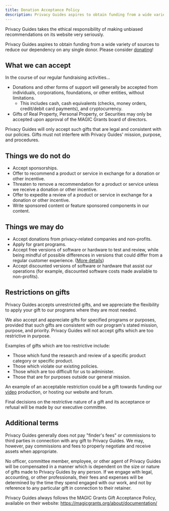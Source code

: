 ```yaml
---
title: Donation Acceptance Policy
description: Privacy Guides aspires to obtain funding from a wide variety of sources to reduce our dependency on any single donor. Please consider donating!
---
```


Privacy Guides takes the ethical responsibility of making unbiased recommendations on its website very seriously.

Privacy Guides aspires to obtain funding from a wide variety of sources to reduce our dependency on any single donor. Please consider [donating](donate.md)!

## What we **can** accept

In the course of our regular fundraising activities...

- Donations and other forms of support will generally be accepted from individuals, corporations, foundations, or other entities, without limitations.
    - This includes cash, cash equivalents (checks, money orders, credit/debit card payments), and cryptocurrency.
- Gifts of Real Property, Personal Property, or Securities may only be accepted upon approval of the MAGIC Grants board of directors.

Privacy Guides will only accept such gifts that are legal and consistent with our policies. Gifts must not interfere with Privacy Guides' mission, purpose, and procedures.

## Things we do **not** do

- Accept sponsorships.
- Offer to recommend a product or service in exchange for a donation or other incentive.
- Threaten to remove a recommendation for a product or service unless we receive a donation or other incentive.
- Offer to expedite a review of a product or service in exchange for a donation or other incentive.
- Write sponsored content or feature sponsored components in our content.

## Things we **may** do

- Accept donations from privacy-related companies and non-profits.
- Apply for grant programs.
- Accept free versions of software or hardware to test and review, while being mindful of possible differences in versions that could differ from a regular customer experience. ([More details](executive-policy.md#ep1-freely-provided-product-samples))
- Accept discounted versions of software or hardware that assist our operations (for example, discounted software costs made available to non-profits).

## Restrictions on gifts

Privacy Guides accepts unrestricted gifts, and we appreciate the flexibility to apply your gift to our programs where they are most needed.

We also accept and appreciate gifts for specified programs or purposes, provided that such gifts are consistent with our program's stated mission, purpose, and priority. Privacy Guides will not accept gifts which are too restrictive in purpose.

Examples of gifts which are too restrictive include:

- Those which fund the research and review of a specific product category or specific product.
- Those which violate our existing policies.
- Those which are too difficult for us to administer.
- Those that are for purposes outside our general mission.

An example of an acceptable restriction could be a gift towards funding our [video](https://www.privacyguides.org/videos/) production, or hosting our website and forum.

Final decisions on the restrictive nature of a gift and its acceptance or refusal will be made by our executive committee.

## Additional terms

Privacy Guides generally does not pay "finder's fees" or commissions to third parties in connection with any gift to Privacy Guides. We may, however, pay commissions and fees to properly negotiate and receive assets when appropriate.

No officer, committee member, employee, or other agent of Privacy Guides will be compensated in a manner which is dependent on the size or nature of gifts made to Privacy Guides by any person. If we engage with legal, accounting, or other professionals, their fees and expenses will be determined by the time they spend engaged with our work, and not by reference to any particular gift in connection to their retainer.

Privacy Guides always follows the MAGIC Grants Gift Acceptance Policy, available on their website: <https://magicgrants.org/about/documentation/>
